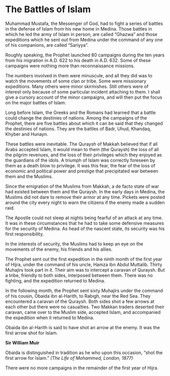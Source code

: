 The Battles of Islam
====================

Muhammad Mustafa, the Messenger of God, had to fight a series of battles
in the defense of Islam from his new home in Medina. Those battles in
which he led the army of Islam in person, are called “Ghazwa” and those
expeditions which he sent out from Medina under the command of any one
of his companions, are called “Sariyya”.

Roughly speaking, the Prophet launched 80 campaigns during the ten years
from his migration in A.D. 622 to his death in A.D. 632. Some of these
campaigns were nothing more than reconnaissance missions.

The numbers involved in them were minuscule, and all they did was to
watch the movements of some clan or tribe. Some were missionary
expeditions. Many others were minor skirmishes. Still others were of
interest only because of some particular incident attaching to them. I
shall give a cursory account of the minor campaigns, and will then put
the focus on the major battles of Islam.

Long before Islam, the Greeks and the Romans had learned that a battle
could change the destinies of nations. Among the campaigns of the
Prophet, there are five battles about which it can be said that they
changed the destinies of nations. They are the battles of Badr, Uhud,
Khandaq, Khyber and Hunayn.

These battles were inevitable. The Quraysh of Makkah believed that if
all Arabs accepted Islam, it would mean to them (the Quraysh) the loss
of all the pilgrim revenues, and the loss of their privileges which they
enjoyed as the guardians of the idols. A triumph of Islam was correctly
foreseen by them as a death blow to privilege. It was this fear, the
fear of the loss of economic and political power and prestige that
precipitated war between them and the Muslims.

Since the emigration of the Muslims from Makkah, a de facto state of war
had existed between them and the Quraysh. In the early days in Medina,
the Muslims did not dare to remove their armor at any time. Pickets were
posted around the city every night to warn the citizens if the enemy
made a sudden raid.

The Apostle could not sleep at nights being fearful of an attack at any
time. It was in these circumstances that he had to take some defensive
measures for the security of Medina. As head of the nascent state, its
security was his first responsibility.

In the interests of security, the Muslims had to keep an eye on the
movements of the enemy, his friends and his allies.

The Prophet sent out the first expedition in the ninth month of the
first year of Hijra, under the command of his uncle, Hamza ibn Abdul
Muttalib. Thirty Muhajirs took part in it. Their aim was to intercept a
caravan of Quraysh. But a tribe, friendly to both sides, interposed
between them. There was no fighting, and the expedition returned to
Medina.

In the following month, the Prophet sent sixty Muhajirs under the
command of his cousin, Obaida ibn al-Harith, to Rabigh, near the Red
Sea. They encountered a caravan of the Quraysh. Both sides shot a few
arrows at each other but there were no casualties. Two Makkan traders
deserted their caravan, came over to the Muslim side, accepted Islam,
and accompanied the expedition when it returned to Medina.

Obaida ibn al-Harith is said to have shot an arrow at the enemy. It was
the first arrow shot for Islam.

**Sir William Muir**

Obaida is distinguished in tradition as he who upon this occasion, “shot
the first arrow for Islam.” *(The Life of Mohammed, London, 1877)*

There were no more campaigns in the remainder of the first year of
Hijra.


